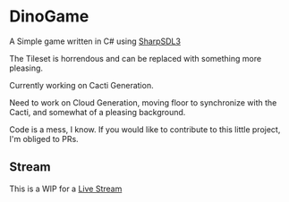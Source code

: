 # DinoGame

A Simple game written in C# using [SharpSDL3](https://github.com/Blizzardo1/SharpSDL3)

The Tileset is horrendous and can be replaced with something more pleasing.

Currently working on Cacti Generation.

Need to work on Cloud Generation, moving floor to synchronize with the Cacti, and somewhat of a pleasing background.

Code is a mess, I know. If you would like to contribute to this little project, I'm obliged to PRs.


## Stream
This is a WIP for a [Live Stream](https://twitch.tv/legendary_fatman)
